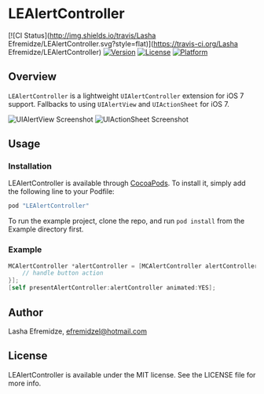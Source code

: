 # LEAlertController

[![CI Status](http://img.shields.io/travis/Lasha Efremidze/LEAlertController.svg?style=flat)](https://travis-ci.org/Lasha Efremidze/LEAlertController)
[![Version](https://img.shields.io/cocoapods/v/LEAlertController.svg?style=flat)](http://cocoapods.org/pods/LEAlertController)
[![License](https://img.shields.io/cocoapods/l/LEAlertController.svg?style=flat)](http://cocoapods.org/pods/LEAlertController)
[![Platform](https://img.shields.io/cocoapods/p/LEAlertController.svg?style=flat)](http://cocoapods.org/pods/LEAlertController)

## Overview

`LEAlertController` is a lightweight `UIAlertController` extension for iOS 7 support. Fallbacks to using `UIAlertView` and `UIActionSheet` for iOS 7.

![UIAlertView Screenshot](Screenshots/uialertview.png)
![UIActionSheet Screenshot](Screenshots/uiactionsheet.png)

## Usage

### Installation

LEAlertController is available through [CocoaPods](http://cocoapods.org). To install
it, simply add the following line to your Podfile:

```ruby
pod "LEAlertController"
```
To run the example project, clone the repo, and run `pod install` from the Example directory first.

### Example

```objectivec
MCAlertController *alertController = [MCAlertController alertControllerWithTitle:@"Default Style" message:@"A standard alert." preferredStyle:MCAlertControllerStyleAlert cancelButtonTitle:@"Cancel" destructiveButtonTitle:nil otherButtonTitles:@[@"OK"] handler:^(id alertController, NSString *buttonTitle) {
    // handle button action
}];
[self presentAlertController:alertController animated:YES];
```

## Author

Lasha Efremidze, efremidzel@hotmail.com

## License

LEAlertController is available under the MIT license. See the LICENSE file for more info.
